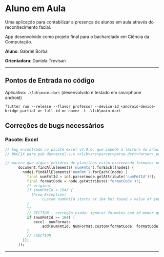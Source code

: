 # Aluno em Aula

Uma aplicação para contabilizar a presença de alunos em aula através do reconhecimento facial.

App desenvolvido como projeto final para o bacharelado em Ciência da Computação.

**Aluno**: Gabriel Borba

**Orientadora**: Daniela Trevisan

---

## Pontos de Entrada no código

Aplicativo: `.\lib\main.dart` (desenvolvido e testado em smarphone android)

    flutter run --release --flavor professor --device-id <android-device-bridge-partial-or-full-id-or-name> -t .\lib\main.dart

## Correções de bugs necessários

### Pacote: Excel

```dart
// bug encontrado no pacote excel v4.0.6, que impede a leitura do arquivo caso o certas condições sejam satisfeitas
// BUGFIX para pub.dev>excel-v.v.v>lib>src>parser>parse.dart>Parser>_parseStyles

// parece que alguns editores de planilhas estão escrevendo formatos numéricos integrados (builtin numeric formats) juntamente com os formatos personalizados
      document.findAllElements('numFmts').forEach((node1) {
        node1.findAllElements('numFmt').forEach((node) {
          final numFmtId = int.parse(node.getAttribute('numFmtId')!);
          final formatCode = node.getAttribute('formatCode')!;
          /* original
          if (numFmtId < 164) {
            throw Exception(
                'custom numFmtId starts at 164 but found a value of $numFmtId');
          }
          */
          // SECTION - correção usada: ignorar formatos com id menor que 164
          if (numFmtId >= 164) {
            _excel._numFormats
                .add(numFmtId, NumFormat.custom(formatCode: formatCode));
          }
          // !SECTION
        });
      });
```

---

<!-- TODO screen shots -->
